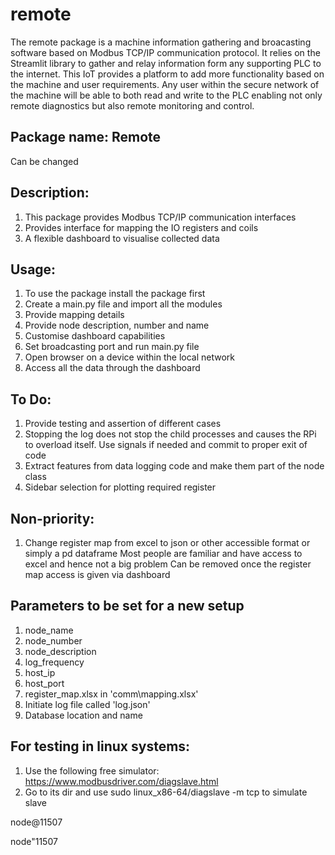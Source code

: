 # remote
The remote package is a machine information gathering and broacasting software based on Modbus TCP/IP communication protocol. It relies on the Streamlit library to gather and relay information form any supporting PLC to the internet. This IoT provides a platform to add more functionality based on the machine and user requirements. Any user within the secure network of the machine will be able to both read and write to the PLC enabling not only remote diagnostics but also remote monitoring and control.

## Package name: Remote
Can be changed

## Description:
1. This package provides Modbus TCP/IP communication interfaces
2. Provides interface for mapping the IO registers and coils
3. A flexible dashboard to visualise collected data

## Usage:
1. To use the package install the package first
2. Create a main.py file and import all the modules
3. Provide mapping details
4. Provide node description, number and name
5. Customise dashboard capabilities
6. Set broadcasting port and run main.py file
7. Open browser on a device within the local network
8. Access all the data through the dashboard

## To Do:
1. Provide testing and assertion of different cases
2. Stopping the log does not stop the child processes and causes
the RPi to overload itself. Use signals if needed and commit to proper
exit of code
3. Extract features from data logging code and make them part of the node class
4. Sidebar selection for plotting required register

## Non-priority:
1. Change register map from excel to json or other accessible format
  or simply a pd dataframe
  Most people are familiar and have access to excel and hence not a big problem
  Can be removed once the register map access is given via dashboard

## Parameters to be set for a new setup
1. node_name
2. node_number
3. node_description
4. log_frequency
5. host_ip
6. host_port
7. register_map.xlsx in 'comm\mapping.xlsx'
8. Initiate log file called 'log.json'
9. Database location and name

## For testing in linux systems:
1. Use the following free simulator: https://www.modbusdriver.com/diagslave.html
2. Go to its dir and use sudo linux_x86-64/diagslave -m tcp to simulate slave

node@11507

node"11507
